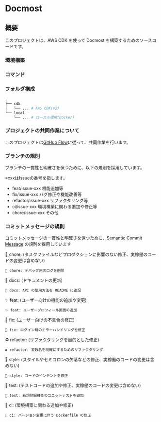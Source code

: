 # Docmost

## 概要
このプロジェクトは、AWS CDK を使って Docmost を構築するためのソースコードです。

### 環境構築

### コマンド

### フォルダ構成

```bash
.
├── cdk
│   └── ... # AWS CDK(v2)
└── local
    └── ... # ローカル環境(Docker)
```

### プロジェクトの共同作業について

このプロジェクトは[GitHub Flow](https://docs.github.com/ja/get-started/using-github/github-flow)に従って、共同作業を行います。

### ブランチの規則

ブランチの一貫性と明確さを保つために、以下の規則を採用しています。

※xxxはIssueの番号を指します。
- feat/issue-xxx 機能追加等
- fix/issue-xxx バグ修正や機能改善等
- refactor/issue-xxx リファクタリング等
- ci/issue-xxx 環境構築に関わる追加や修正等
- chore/issue-xxx その他

### コミットメッセージの規則

コミットメッセージの一貫性と明確さを保つために、[Semantic Commit Message](https://sparkbox.com/foundry/semantic_commit_messages) の規則を採用しています

:wrench: chore: (タスクファイルなどプロダクションに影響のない修正、実稼働のコードの変更は含めない)

    🔧 chore: デバッグ用のログを削除

:memo: docs: (ドキュメントの更新)

    📝 docs: API の使用方法を README に追記

:sparkles: feat: (ユーザー向けの機能の追加や変更)

    ✨ feat: ユーザープロフィール画面の追加

:bug: fix: (ユーザー向けの不具合の修正)

    🐛 fix: ログイン時のエラーハンドリングを修正

:recycle: refactor: (リファクタリングを目的とした修正)

    ♻️ refactor: 変数名を明確にするためのリファクタリング

:art: style: (スタイルやセミコロンの欠落などの修正、実稼働のコードの変更は含めない)

    🎨 style: コードのインデントを修正

:microscope: test: (テストコードの追加や修正、実稼働のコードの変更は含めない)

    🔬 test: 新規登録機能のユニットテストを追加

:construction_worker: ci: (環境構築に関わる追加や修正)

    👷 ci: バージョン変更に伴う Dockerfile の修正
